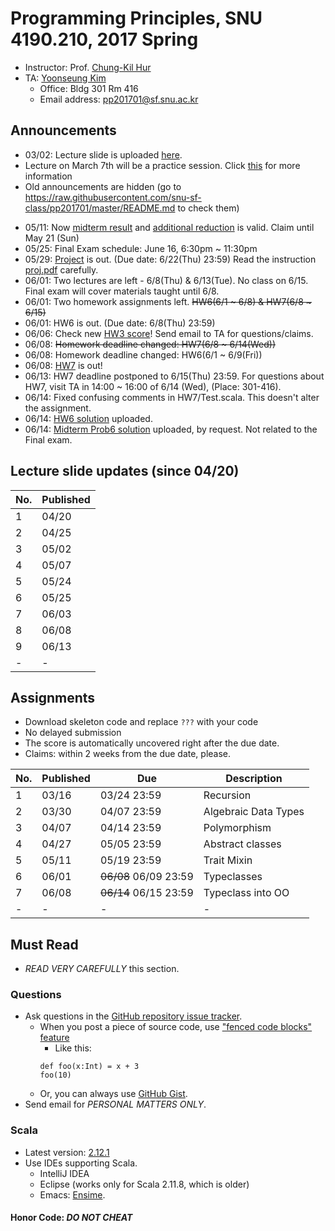 # Programming Principles, SNU 4190.210, 2017 Spring

- Instructor: Prof. [Chung-Kil Hur](http://sf.snu.ac.kr/gil.hur)
- TA: [Yoonseung Kim](http://sf.snu.ac.kr/yoonseung.kim/)
    + Office: Bldg 301 Rm 416
    + Email address: [pp201701@sf.snu.ac.kr](mailto:pp201701@sf.snu.ac.kr)

## Announcements

- 03/02: Lecture slide is uploaded [here](lecture.pdf).
- Lecture on March 7th will be a practice session. Click [this](https://github.com/snu-sf-class/pp201701/issues/1) for more information
- Old announcements are hidden (go to https://raw.githubusercontent.com/snu-sf-class/pp201701/master/README.md to check them)
<!--
- 03/16: [HW1](assignments/hw1) is out. (Due date: 3/24(FRI) 23:59) [Instruction for submission](HWInstruction.md)
- 03/27: [HW1 solution](assignments-sol/hw1) is available. You can check your score at the server. For questions, email TA.
- 03/30: [HW2](assignments/hw2) is out. (Due date: 4/7(FRI) 23:59)
- 04/06: Midterm Exam schedule: April 23, 2pm ~ (no time limit) [Instruction for midterm](MidInstruction.md)
- 04/07: [HW3](assignments/hw3) is out. (Due date: 4/14(FRI) 23:59)
- 04/11: [HW2 solution](assignments-sol/hw2) is available.
- 04/18: Class on Thursday(04/20) is a QnA session for midterm.
- 04/18: Midterm coverage: until 'Structural subtypes' [Instruction for midterm](MidInstruction.md)
- 04/18: [HW3 solution](assignments-sol/hw3) is available.
- 04/20: [Instruction for midterm](MidInstruction.md) updated. More description of problems added.
- 04/25: [HW3 solution](assignments-sol/hw3) is revised, thanks to a student's report.
- 04/25: Lectures canceled on these days: [4/27(Thu), 5/9(Tue), 5/16(Tue), 5/18(Thu)]
- 04/27: [HW4](assignments/hw4) is out. (Due date: 5/5(FRI) 23:59)
- 05/03: [HW4](assignments/hw4) has changed little: the type of IterDictImpl.empty is changed from IterDict[K,V] to IterDictImpl[K,V]. (This is just for clarification. Not necessary to apply this to your homework, if you are already done without problems.)
- 05/11: [HW5](assignments/hw5) is out. (Due date: 5/19(FRI) 23:59)
-->
- 05/11: Now [midterm result](http://147.46.219.145:8102) and [additional reduction](https://github.com/snu-sf-class/pp201701/issues/45) is valid. Claim until May 21 (Sun)
- 05/25: Final Exam schedule: June 16, 6:30pm ~ 11:30pm
- 05/29: [Project](project) is out. (Due date: 6/22(Thu) 23:59) Read the instruction [proj.pdf](project/proj.pdf) carefully.
- 06/01: Two lectures are left - 6/8(Thu) & 6/13(Tue). No class on 6/15. Final exam will cover materials taught until 6/8.
- 06/01: Two homework assignments left. ~~HW6(6/1 ~ 6/8) & HW7(6/8 ~ 6/15)~~
- 06/01: HW6 is out. (Due date: 6/8(Thu) 23:59)
- 06/06: Check new [HW3 score](https://github.com/snu-sf-class/pp201701/issues/52)! Send email to TA for questions/claims.
- 06/08: ~~Homework deadline changed: HW7(6/8 ~ 6/14(Wed))~~
- 06/08: Homework deadline changed: HW6(6/1 ~ 6/9(Fri))
- 06/08: [HW7](assignments/hw7) is out!
- 06/13: HW7 deadline postponed to 6/15(Thu) 23:59. For questions about HW7, visit TA in 14:00 ~ 16:00 of 6/14 (Wed), (Place: 301-416).
- 06/14: Fixed confusing comments in HW7/Test.scala. This doesn't alter the assignment.
- 06/14: [HW6 solution](assignments-sol/hw6) uploaded.
- 06/14: [Midterm Prob6 solution](assignments-sol/mid6) uploaded, by request. Not related to the Final exam.

##  Lecture slide updates (since 04/20)

|No. | Published     |
|----|------------	|
| 1 | 04/20     	|
| 2 | 04/25     	|
| 3 | 05/02     	|
| 4 | 05/07		|
| 5 | 05/24		|
| 6 | 05/25             |
| 7 | 06/03             |
| 8 | 06/08             |
| 9 | 06/13             |
| - | -             |

## Assignments
- Download skeleton code and replace `???` with your code
- No delayed submission
- The score is automatically uncovered right after the due date.
- Claims: within 2 weeks from the due date, please.

|No. | Published     | Due       	| Description                   	 	 	 	 	 	 	 	 	 	  	|
|----|------------	|------------	|----------------------	|
| 1 | 03/16     	|03/24 23:59    | Recursion                                                            	|
| 2 | 03/30     	|04/07 23:59    | Algebraic Data Types                                                            	|
| 3 | 04/07     	|04/14 23:59    | Polymorphism                                                            	|
| 4 | 04/27     	|05/05 23:59    | Abstract classes                                                            	|
| 5 | 05/11     	|05/19 23:59    | Trait Mixin                                                            	|
| 6 | 06/01     	|~~06/08~~ 06/09 23:59    | Typeclasses                                                            	|
| 7 | 06/08     	|~~06/14~~ 06/15 23:59    | Typeclass into OO                                                            	|
| - | -             | -             | - |

## Must Read

- *READ VERY CAREFULLY* this section.

### Questions

- Ask questions in the [GitHub repository issue tracker](https://github.com/snu-sf-class/pp201701/issues).
    + When you post a piece of source code, use ["fenced code blocks" feature](https://help.github.com/articles/creating-and-highlighting-code-blocks/)
      * Like this:
      ```
      def foo(x:Int) = x + 3
      foo(10)
      ```
    + Or, you can always use [GitHub Gist](https://gist.github.com/).
- Send email for *PERSONAL MATTERS ONLY*.

### Scala
- Latest version: [2.12.1](https://www.scala-lang.org/)
- Use IDEs supporting Scala.
    + IntelliJ IDEA
    + Eclipse (works only for Scala 2.11.8, which is older)
    + Emacs: [Ensime](https://github.com/ensime).

#### Honor Code: *DO NOT CHEAT*
